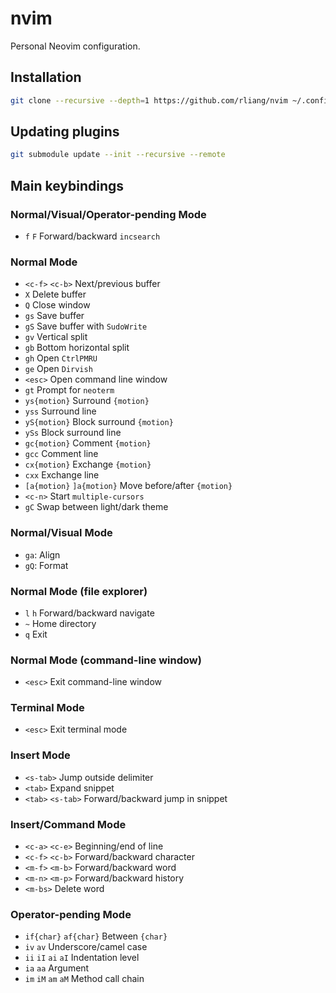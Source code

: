 # nvim
Personal Neovim configuration.

## Installation

```sh
git clone --recursive --depth=1 https://github.com/rliang/nvim ~/.config/nvim
```

## Updating plugins

```sh
git submodule update --init --recursive --remote
```

## Main keybindings

### Normal/Visual/Operator-pending Mode

* `f` `F` Forward/backward `incsearch`

### Normal Mode

* `<c-f>` `<c-b>` Next/previous buffer
* `X` Delete buffer
* `Q` Close window
* `gs` Save buffer
* `gS` Save buffer with `SudoWrite`
* `gv` Vertical split
* `gb` Bottom horizontal split
* `gh` Open `CtrlPMRU`
* `ge` Open `Dirvish`
* `<esc>` Open command line window
* `gt` Prompt for `neoterm`
* `ys{motion}` Surround `{motion}`
* `yss` Surround line
* `yS{motion}` Block surround `{motion}`
* `ySs` Block surround line
* `gc{motion}` Comment `{motion}`
* `gcc` Comment line
* `cx{motion}` Exchange `{motion}`
* `cxx` Exchange line
* `[a{motion}` `]a{motion}` Move before/after `{motion}`
* `<c-n>` Start `multiple-cursors`
* `gC` Swap between light/dark theme

### Normal/Visual Mode

* `ga`: Align
* `gQ`: Format

### Normal Mode (file explorer)

* `l` `h` Forward/backward navigate
* `~` Home directory
* `q` Exit

### Normal Mode (command-line window)

* `<esc>` Exit command-line window

### Terminal Mode

* `<esc>` Exit terminal mode

### Insert Mode

* `<s-tab>` Jump outside delimiter
* `<tab>` Expand snippet
* `<tab>` `<s-tab>` Forward/backward jump in snippet

### Insert/Command Mode

* `<c-a>` `<c-e>` Beginning/end of line
* `<c-f>` `<c-b>` Forward/backward character
* `<m-f>` `<m-b>` Forward/backward word
* `<m-n>` `<m-p>` Forward/backward history
* `<m-bs>` Delete word

### Operator-pending Mode

* `if{char}` `af{char}` Between `{char}`
* `iv` `av` Underscore/camel case
* `ii` `iI` `ai` `aI` Indentation level
* `ia` `aa` Argument
* `im` `iM` `am` `aM` Method call chain
